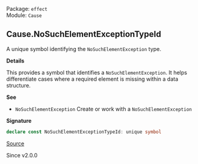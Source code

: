 Package: `effect`<br />
Module: `Cause`<br />

## Cause.NoSuchElementExceptionTypeId

A unique symbol identifying the `NoSuchElementException` type.

**Details**

This provides a symbol that identifies a `NoSuchElementException`. It helps
differentiate cases where a required element is missing within a data
structure.

**See**

- `NoSuchElementException` Create or work with a `NoSuchElementException`

**Signature**

```ts
declare const NoSuchElementExceptionTypeId: unique symbol
```

[Source](https://github.com/Effect-TS/effect/tree/main/packages/effect/src/Cause.ts#L144)

Since v2.0.0